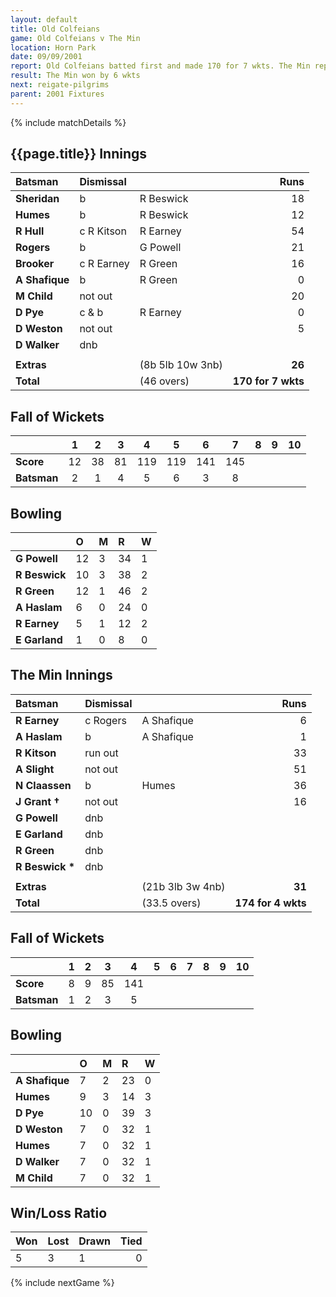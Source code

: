 ```yaml
---
layout: default
title: Old Colfeians
game: Old Colfeians v The Min
location: Horn Park
date: 09/09/2001
report: Old Colfeians batted first and made 170 for 7 wkts. The Min replied with 174 for 4 wkts
result: The Min won by 6 wkts
next: reigate-pilgrims
parent: 2001 Fixtures
---
```


{% include matchDetails %}

## {{page.title}} Innings

| Batsman | Dismissal |  | Runs |
|:---|:---|---|---:|
| **Sheridan** | b | R Beswick | 18 |
| **Humes** | b | R Beswick | 12 |
| **R Hull** | c R Kitson | R Earney | 54 |
| **Rogers** | b | G Powell | 21 |
| **Brooker** | c R Earney | R Green | 16 |
| **A Shafique** | b | R Green | 0 |
| **M Child** | not out |  | 20 |
| **D Pye** | c & b | R Earney | 0 |
| **D Weston** | not out |  | 5 |
| **D Walker** | dnb |  |  |
|  |  |  |  |
| **Extras** | | (8b 5lb 10w 3nb) | **26** |
| **Total** | | (46 overs) | **170 for 7 wkts** |

## Fall of Wickets

| | 1 | 2 | 3 | 4 | 5 | 6 | 7 | 8 | 9 | 10 |
|---|:---:|:---:|:---:|:---:|:---:|:---:|:---:|:---:|:---:|:---:|
| **Score** | 12 | 38 | 81 | 119 | 119 | 141 | 145 |  |  |  |
| **Batsman** | 2 | 1 | 4 | 5 | 6 | 3 | 8 |  |  |  |

## Bowling

| | O | M | R | W |
|---|:---|:---|:---|:---|
| **G Powell** | 12 | 3 | 34 | 1 |
| **R Beswick** | 10 | 3 | 38 | 2 |
| **R Green** | 12 | 1 | 46 | 2 |
| **A Haslam** | 6 | 0 | 24 | 0 |
| **R Earney** | 5 | 1 | 12 | 2 |
| **E Garland** | 1 | 0 | 8 | 0 |


## The Min Innings

| Batsman | Dismissal |  | Runs |
|:---|:---|---|---:|
| **R Earney** | c Rogers | A Shafique | 6 |
| **A Haslam** | b | A Shafique | 1 |
| **R Kitson** | run out |  | 33 |
| **A Slight** | not out |  | 51 |
| **N Claassen** | b | Humes | 36 |
| **J Grant &#8224;** | not out |  | 16 |
| **G Powell** | dnb |  |  |
| **E Garland** | dnb |  |  |
| **R Green** | dnb |  |  |
| **R Beswick &#42;** | dnb |  |  |
|  |  |  |  |
| **Extras** | | (21b 3lb 3w 4nb) | **31** |
| **Total** | | (33.5 overs) | **174 for 4 wkts** |

## Fall of Wickets

| | 1 | 2 | 3 | 4 | 5 | 6 | 7 | 8 | 9 | 10 |
|---|:---:|:---:|:---:|:---:|:---:|:---:|:---:|:---:|:---:|:---:|
| **Score** | 8 | 9 | 85 | 141 |  |  |  |  |  |  |
| **Batsman** | 1 | 2 | 3 | 5 |  |  |  |  |  |  |

## Bowling

| | O | M | R | W |
|---|:---|:---|:---|:---|
| **A Shafique** | 7 | 2 | 23 | 0 |
| **Humes** | 9 | 3 | 14 | 3 |
| **D Pye** | 10 | 0 | 39 | 3 |
| **D Weston** | 7 | 0 | 32 | 1 |
| **Humes** | 7 | 0 | 32 | 1 |
| **D Walker** | 7 | 0 | 32 | 1 |
| **M Child** | 7 | 0 | 32 | 1 |

## Win/Loss Ratio

| Won | Lost | Drawn | Tied |
|:---|:---|:---|---:|
| 5 | 3 | 1 | 0 |

{% include nextGame %}